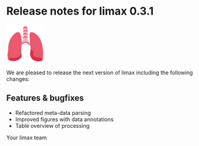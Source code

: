 # Release notes for limax 0.3.1
![limax](https://github.com/matthiaskoenig/limax/raw/develop/docs/images/favicon/limax-100x100-300dpi.png)

We are pleased to release the next version of limax including the 
following changes:

## Features & bugfixes
- Refactored meta-data parsing
- Improved figures with data annotations
- Table overview of processing

Your limax team

